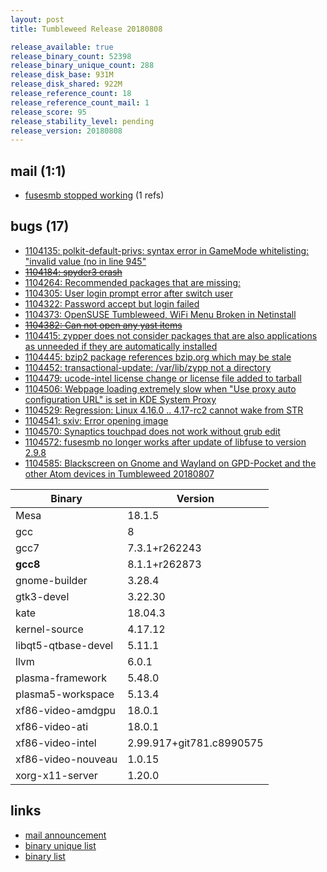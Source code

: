```yaml
---
layout: post
title: Tumbleweed Release 20180808

release_available: true
release_binary_count: 52398
release_binary_unique_count: 288
release_disk_base: 931M
release_disk_shared: 922M
release_reference_count: 18
release_reference_count_mail: 1
release_score: 95
release_stability_level: pending
release_version: 20180808
---
```


## mail (1:1)

- [fusesmb stopped working](https://lists.opensuse.org/opensuse-factory/2018-08/msg00170.html) (1 refs)

## bugs (17)

<!--more-->

- [1104135: polkit-default-privs: syntax error in GameMode whitelisting: "invalid value (no in line 945"](https://bugzilla.opensuse.org/show_bug.cgi?id=1104135)
- ~~[1104184: spyder3 crash](https://bugzilla.opensuse.org/show_bug.cgi?id=1104184)~~
- [1104264: Recommended packages that are missing:](https://bugzilla.opensuse.org/show_bug.cgi?id=1104264)
- [1104305: User login prompt error after switch user](https://bugzilla.opensuse.org/show_bug.cgi?id=1104305)
- [1104322: Password accept but login failed](https://bugzilla.opensuse.org/show_bug.cgi?id=1104322)
- [1104373: OpenSUSE Tumbleweed, WiFi Menu Broken in Netinstall](https://bugzilla.opensuse.org/show_bug.cgi?id=1104373)
- ~~[1104382: Can not open any yast items](https://bugzilla.opensuse.org/show_bug.cgi?id=1104382)~~
- [1104415: zypper does not consider packages that are also applications as unneeded if they are automatically installed](https://bugzilla.opensuse.org/show_bug.cgi?id=1104415)
- [1104445: bzip2 package references bzip.org which may be stale](https://bugzilla.opensuse.org/show_bug.cgi?id=1104445)
- [1104452: transactional-update: /var/lib/zypp not a directory](https://bugzilla.opensuse.org/show_bug.cgi?id=1104452)
- [1104479: ucode-intel license change or license file added to tarball](https://bugzilla.opensuse.org/show_bug.cgi?id=1104479)
- [1104506: Webpage loading extremely slow when "Use proxy auto configuration URL" is set in KDE System Proxy](https://bugzilla.opensuse.org/show_bug.cgi?id=1104506)
- [1104529: Regression: Linux 4.16.0 .. 4.17-rc2 cannot wake from STR](https://bugzilla.opensuse.org/show_bug.cgi?id=1104529)
- [1104541: sxiv: Error opening image](https://bugzilla.opensuse.org/show_bug.cgi?id=1104541)
- [1104570: Synaptics touchpad does not work without grub edit](https://bugzilla.opensuse.org/show_bug.cgi?id=1104570)
- [1104572: fusesmb no longer works after update of libfuse to version 2.9.8](https://bugzilla.opensuse.org/show_bug.cgi?id=1104572)
- [1104585: Blackscreen on Gnome and Wayland on GPD-Pocket and the other Atom devices in  Tumbleweed 20180807](https://bugzilla.opensuse.org/show_bug.cgi?id=1104585)

Binary | Version
--- | ---
Mesa | 18.1.5
gcc | 8
gcc7 | 7.3.1+r262243
**gcc8** | 8.1.1+r262873
gnome-builder | 3.28.4
gtk3-devel | 3.22.30
kate | 18.04.3
kernel-source | 4.17.12
libqt5-qtbase-devel | 5.11.1
llvm | 6.0.1
plasma-framework | 5.48.0
plasma5-workspace | 5.13.4
xf86-video-amdgpu | 18.0.1
xf86-video-ati | 18.0.1
xf86-video-intel | 2.99.917+git781.c8990575
xf86-video-nouveau | 1.0.15
xorg-x11-server | 1.20.0

## links

- [mail announcement](https://lists.opensuse.org/opensuse-factory/2018-08/msg00165.html)
- [binary unique list](http://download.tumbleweed.boombatower.com/20180808/rpm.unique.list)
- [binary list](http://download.tumbleweed.boombatower.com/20180808/rpm.list)

